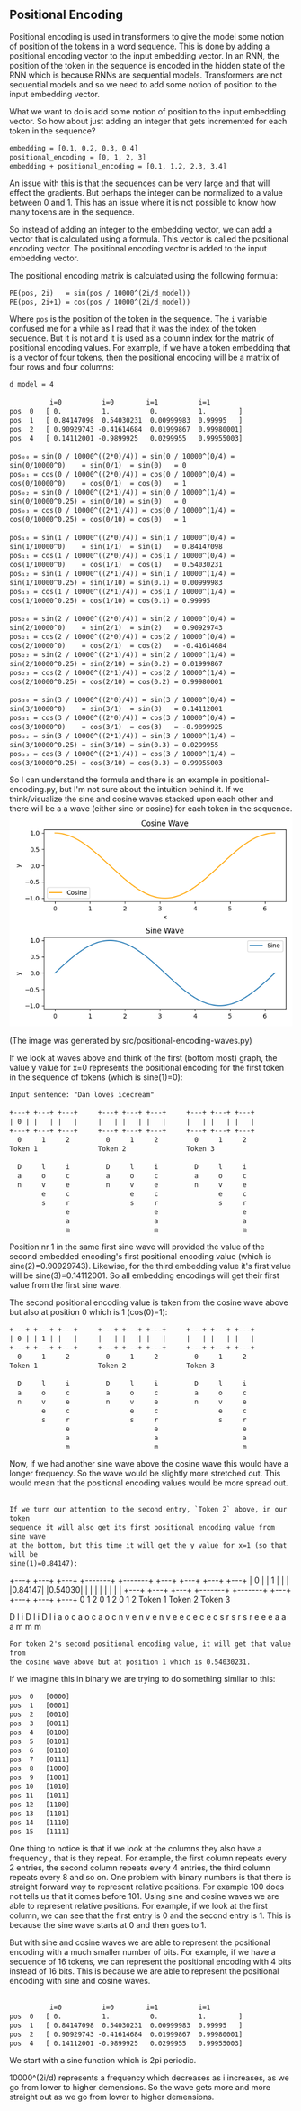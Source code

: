 ## Positional Encoding
Positional encoding is used in transformers to give the model some notion of
position of the tokens in a word sequence. This is done by adding a positional
encoding vector to the input embedding vector. In an RNN, the position of the
token in the sequence is encoded in the hidden state of the RNN which is because
RNNs are sequential models. Transformers are not sequential models and so we
need to add some notion of position to the input embedding vector.

What we want to do is add some notion of position to the input embedding vector.
So how about just adding an integer that gets incremented for each token in the
sequence?
```
embedding = [0.1, 0.2, 0.3, 0.4]
positional_encoding = [0, 1, 2, 3]
embedding + positional_encoding = [0.1, 1.2, 2.3, 3.4]
```
An issue with this is that the sequences can be very large and that will effect
the gradients. But perhaps the integer can be normalized to a value between 0
and 1. This has an issue where it is not possible to know how many tokens are in
the sequence.

So instead of adding an integer to the embedding vector, we can
add a vector that is calculated using a formula. This vector is called the
positional encoding vector. The positional encoding vector is added to the input
embedding vector. 

The positional encoding matrix is calculated using the following formula:
```
PE(pos, 2i)   = sin(pos / 10000^(2i/d_model))
PE(pos, 2i+1) = cos(pos / 10000^(2i/d_model))
```

Where `pos` is the position of the token in the sequence.
The `i` variable confused me for a while as I read that it was the index of the
token sequence. But it is not and it is used as a column index for the matrix of
positional encoding values. For example, if we have a token embedding that is a
vector of four tokens, then the positional encoding will be a matrix of four
rows and four columns:
```console
d_model = 4

          i=0          i=0        i=1          i=1
pos  0   [ 0.          1.          0.          1.        ]
pos  1   [ 0.84147098  0.54030231  0.00999983  0.99995   ]
pos  2   [ 0.90929743 -0.41614684  0.01999867  0.99980001]
pos  4   [ 0.14112001 -0.9899925   0.0299955   0.99955003]

pos₀₀ = sin(0 / 10000^((2*0)/4)) = sin(0 / 10000^(0/4) = sin(0/10000^0)    = sin(0/1)  = sin(0)   = 0
pos₀₁ = cos(0 / 10000^((2*0)/4)) = cos(0 / 10000^(0/4) = cos(0/10000^0)    = cos(0/1)  = cos(0)   = 1
pos₀₂ = sin(0 / 10000^((2*1)/4)) = sin(0 / 10000^(1/4) = sin(0/10000^0.25) = sin(0/10) = sin(0)   = 0
pos₀₃ = cos(0 / 10000^((2*1)/4)) = cos(0 / 10000^(1/4) = cos(0/10000^0.25) = cos(0/10) = cos(0)   = 1

pos₁₀ = sin(1 / 10000^((2*0)/4)) = sin(1 / 10000^(0/4) = sin(1/10000^0)    = sin(1/1)  = sin(1)   = 0.84147098
pos₁₁ = cos(1 / 10000^((2*0)/4)) = cos(1 / 10000^(0/4) = cos(1/10000^0)    = cos(1/1)  = cos(1)   = 0.54030231
pos₁₂ = sin(1 / 10000^((2*1)/4)) = sin(1 / 10000^(1/4) = sin(1/10000^0.25) = sin(1/10) = sin(0.1) = 0.00999983
pos₁₃ = cos(1 / 10000^((2*1)/4)) = cos(1 / 10000^(1/4) = cos(1/10000^0.25) = cos(1/10) = cos(0.1) = 0.99995

pos₂₀ = sin(2 / 10000^((2*0)/4)) = sin(2 / 10000^(0/4) = sin(2/10000^0)    = sin(2/1)  = sin(2)   = 0.90929743
pos₂₁ = cos(2 / 10000^((2*0)/4)) = cos(2 / 10000^(0/4) = cos(2/10000^0)    = cos(2/1)  = cos(2)   = -0.41614684
pos₂₂ = sin(2 / 10000^((2*1)/4)) = sin(2 / 10000^(1/4) = sin(2/10000^0.25) = sin(2/10) = sin(0.2) = 0.01999867
pos₂₃ = cos(2 / 10000^((2*1)/4)) = cos(2 / 10000^(1/4) = cos(2/10000^0.25) = cos(2/10) = cos(0.2) = 0.99980001

pos₃₀ = sin(3 / 10000^((2*0)/4)) = sin(3 / 10000^(0/4) = sin(3/10000^0)    = sin(3/1)  = sin(3)   = 0.14112001
pos₃₁ = cos(3 / 10000^((2*0)/4)) = cos(3 / 10000^(0/4) = cos(3/10000^0)    = cos(3/1)  = cos(3)   = -0.9899925
pos₃₂ = sin(3 / 10000^((2*1)/4)) = sin(3 / 10000^(1/4) = sin(3/10000^0.25) = sin(3/10) = sin(0.3) = 0.0299955
pos₃₃ = cos(3 / 10000^((2*1)/4)) = cos(3 / 10000^(1/4) = cos(3/10000^0.25) = cos(3/10) = cos(0.3) = 0.99955003
```

So I can understand the formula and there is an example in
positional-encoding.py, but I'm not sure about the intuition behind it. If we
think/visualize the sine and cosine waves stacked upon each other and there will
be a a wave (either sine or cosine) for each token in the sequence. 
![Sine/Cosine Waves](./pos-enc-waves.png)

(The image was generated by src/positional-encoding-waves.py)

If we look at waves above and think of the first (bottom most) graph, the value
y value for x=0 represents the positional encoding for the first token in the
sequence of tokens (which is sine(1)=0):
```
Input sentence: "Dan loves icecream"

+---+ +---+ +---+     +---+ +---+ +---+     +---+ +---+ +---+
| 0 | |   | |   |     |   | |   | |   |     |   | |   | |   |
+---+ +---+ +---+     +---+ +---+ +---+     +---+ +---+ +---+
  0     1     2         0     1     2         0     1     2
Token 1               Token 2               Token 3

  D     l     i         D     l     i         D     l     i
  a     o     c         a     o     c         a     o     c
  n     v     e         n     v     e         n     v     e
        e     c               e     c               e     c
        s     r               s     r               s     r
              e                     e                     e
              a                     a                     a
              m                     m                     m
```
Position nr 1 in the same first sine wave will provided the value of the second
embedded encoding's first positional encoding value
(which is sine(2)=0.90929743). Likewise, for the third embedding value it's
first value will be sine(3)=0.14112001. So all embedding encodings will get
their first value from the first sine wave.

The second positional encoding value is taken from the cosine wave above but
also at position 0 which is 1 (cos(0)=1):
```
+---+ +---+ +---+     +---+ +---+ +---+     +---+ +---+ +---+
| 0 | | 1 | |   |     |   | |   | |   |     |   | |   | |   |
+---+ +---+ +---+     +---+ +---+ +---+     +---+ +---+ +---+
  0     1     2         0     1     2         0     1     2
Token 1               Token 2               Token 3

  D     l     i         D     l     i         D     l     i
  a     o     c         a     o     c         a     o     c
  n     v     e         n     v     e         n     v     e
        e     c               e     c               e     c
        s     r               s     r               s     r
              e                     e                     e
              a                     a                     a
              m                     m                     m
```
Now, if we had another sine wave above the cosine wave this would have a longer
frequency. So the wave would be slightly more stretched out. This would mean
that the positional encoding values would be more spread out.
```

If we turn our attention to the second entry, `Token 2` above, in our token
sequence it will also get its first positional encoding value from sine wave
at the bottom, but this time it will get the y value for x=1 (so that will be
sine(1)=0.84147):
```
+---+ +---+ +---+     +-------+ +-------+ +---+     +---+ +---+ +---+
| 0 | | 1 | |   |     |0.84147| |0.54030| |   |     |   | |   | |   |
+---+ +---+ +---+     +-------+ +-------+ +---+     +---+ +---+ +---+
  0     1     2         0     1     2               0     1     2
Token 1               Token 2                       Token 3

  D     l     i         D     l     i               D     l     i
  a     o     c         a     o     c               a     o     c
  n     v     e         n     v     e               n     v     e
        e     c               e     c                     e     c
        s     r               s     r                     s     r
              e                     e                           e
              a                     a                           a
              m                     m                           m
```
For token 2's second positional encoding value, it will get that value from
the cosine wave above but at position 1 which is 0.54030231.
```

If we imagine this in binary we are trying to do something simliar to this:
```
pos  0   [0000]
pos  1   [0001]
pos  2   [0010]
pos  3   [0011]
pos  4   [0100]
pos  5   [0101]
pos  6   [0110]
pos  7   [0111]
pos  8   [1000]
pos  9   [1001]
pos 10   [1010]
pos 11   [1011]
pos 12   [1100]
pos 13   [1101]
pos 14   [1110]
pos 15   [1111]
```
One thing to notice is that if we look at the columns they also have a frequency
, that is they repeat. For example, the first column repeats every 2 entries,
the second column repeats every 4 entries, the third column repeats every 8 and
so on.
One problem with binary numbers is that there is straight forward way to
represent relative positions. For example 100 does not tells us that it comes
before 101. Using sine and cosine waves we are able to represent relative
positions. For example, if we look at the first column, we can see that the
first entry is 0 and the second entry is 1. This is because the sine wave
starts at 0 and then goes to 1.


But with sine and cosine waves we are able to represent the positional encoding
with a much smaller number of bits. For example, if we have a sequence of 16
tokens, we can represent the positional encoding with 4 bits instead of 16
bits. This is because we are able to represent the positional encoding with
sine and cosine waves.
```

          i=0          i=0        i=1          i=1
pos  0   [ 0.          1.          0.          1.        ]
pos  1   [ 0.84147098  0.54030231  0.00999983  0.99995   ]
pos  2   [ 0.90929743 -0.41614684  0.01999867  0.99980001]
pos  4   [ 0.14112001 -0.9899925   0.0299955   0.99955003]
```

We start with a sine function which is 2pi periodic.

10000^(2i/d) represents a frequency which decreases as i increases, as we go 
from lower to higher demensions. So the wave gets more and more straight out as
we go from lower to higher demensions.
